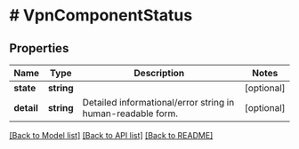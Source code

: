 # # VpnComponentStatus

## Properties

Name | Type | Description | Notes
------------ | ------------- | ------------- | -------------
**state** | **string** |  | [optional]
**detail** | **string** | Detailed informational/error string in human-readable form. | [optional]

[[Back to Model list]](../../README.md#models) [[Back to API list]](../../README.md#endpoints) [[Back to README]](../../README.md)
